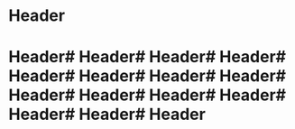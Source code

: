 <!-- TITLE: Informacion Pruebas -->
<!-- SUBTITLE: A quick summary of Informacion Pruebas -->

# Header

# Header# Header# Header# Header# Header# Header# Header# Header# Header# Header# Header# Header# Header# Header# Header